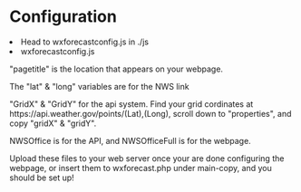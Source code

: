 <h1>Configuration</h1>

<li>Head to wxforecastconfig.js in ./js</li>
<li>wxforecastconfig.js</li>

<p>"pagetitle" is the location that appears on your webpage.</p>
<p>The "lat" & "long" variables are for the NWS link</p>
<p>"GridX" & "GridY" for the api system. Find your grid cordinates at https://api.weather.gov/points/(Lat),(Long), scroll down to "properties", and copy "gridX" & "gridY".</p>
<p>NWSOffice is for the API, and NWSOfficeFull is for the webpage.</p>

<p>Upload these files to your web server once your are done configuring the webpage, or insert them to wxforecast.php under main-copy, and you should be set up!</p>
